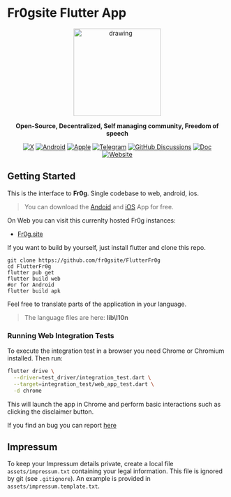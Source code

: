 # Fr0gsite Flutter App

<p align="center">
<img src="assets/frogwebp/84.webp" alt="drawing" width="200"/>
</p>
<p align="center">
    <b>Open-Source, Decentralized, Self managing community, Freedom of speech</b>
</p>
<p align="center">
    <a href=""><img src="https://img.shields.io/badge/-black.svg?logo=X" alt="X"></a>
    <a href=""><img src="https://img.shields.io/badge/Android-black.svg?logo=Android" alt="Android"></a>
    <a href=""><img src="https://img.shields.io/badge/iOS-black.svg?logo=Apple" alt="Apple"></a>
    <a href=""><img src="https://img.shields.io/badge/Telegram-gray.svg?logo=telegram" alt="Telegram"></a>
    <a href=""><img src="https://img.shields.io/badge/Discussions-gray.svg?logo=github" alt="GitHub Discussions"></a>
    <a href=""><img src="https://img.shields.io/badge/Doc-blue.svg" alt="Doc"></a>
    <a href=""><img src="https://img.shields.io/badge/Website-blue.svg" alt="Website"></a>
</p>


## Getting Started

This is the interface to **Fr0g**. Single codebase to web, android, ios.

> You can download the [Andoid]() and [iOS]() App for free.




On Web you can visit this currenlty hosted Fr0g instances:
- [Fr0g.site](https://fr0g.site) 

If you want to build by yourself, just install flutter and clone this repo.

```shell
git clone https://github.com/fr0gsite/FlutterFr0g
cd FlutterFr0g
flutter pub get
flutter build web
#or for Android
flutter build apk
```

Feel free to translate parts of the application in your language.
> The language files are here: **lib\l10n**

### Running Web Integration Tests
To execute the integration test in a browser you need Chrome or Chromium
installed. Then run:

```bash
flutter drive \
  --driver=test_driver/integration_test.dart \
  --target=integration_test/web_app_test.dart \
  -d chrome
```

This will launch the app in Chrome and perform basic interactions such as
clicking the disclaimer button.

If you find an bug you can report [here]()


## Impressum
To keep your Impressum details private, create a local file `assets/impressum.txt` containing your legal information. This file is ignored by git (see `.gitignore`). An example is provided in `assets/impressum.template.txt`.

